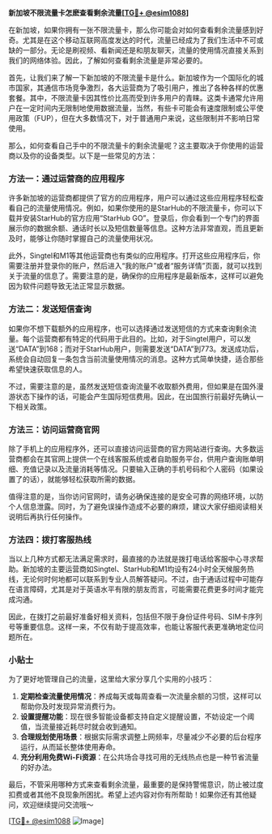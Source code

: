 **新加坡不限流量卡怎麽查看剩余流量[[TG💪+ @esim1088](https://t.me/s/esim1088)]**

在新加坡，如果你拥有一张不限流量卡，那么你可能会对如何查看剩余流量感到好奇。尤其是在这个移动互联网高度发达的时代，流量已经成为了我们生活中不可或缺的一部分。无论是刷视频、看新闻还是和朋友聊天，流量的使用情况直接关系到我们的网络体验。因此，了解如何查看剩余流量是非常必要的。

首先，让我们来了解一下新加坡的不限流量卡是什么。新加坡作为一个国际化的城市国家，其通信市场竞争激烈，各大运营商为了吸引用户，推出了各种各样的优惠套餐。其中，不限流量卡因其性价比高而受到许多用户的青睐。这类卡通常允许用户在一定时间内无限制地使用数据流量，当然，有些卡可能会有速度限制或公平使用政策（FUP），但在大多数情况下，对于普通用户来说，这些限制并不影响日常使用。

那么，如何查看自己手中的不限流量卡的剩余流量呢？这主要取决于你使用的运营商以及你的设备类型。以下是一些常见的方法：

### 方法一：通过运营商的应用程序

许多新加坡的运营商都提供了官方的应用程序，用户可以通过这些应用程序轻松查看自己的流量使用情况。例如，如果你使用的是StarHub的不限流量卡，你可以下载并安装StarHub的官方应用“StarHub GO”。登录后，你会看到一个专门的界面展示你的数据余额、通话时长以及短信数量等信息。这种方法非常直观，而且更新及时，能够让你随时掌握自己的流量使用状况。

此外，Singtel和M1等其他运营商也有类似的应用程序。打开这些应用程序后，你需要注册并登录你的账户，然后进入“我的账户”或者“服务详情”页面，就可以找到关于流量的信息了。需要注意的是，确保你的应用程序是最新版本，这样可以避免因为软件问题导致无法正常显示数据。

### 方法二：发送短信查询

如果你不想下载额外的应用程序，也可以选择通过发送短信的方式来查询剩余流量。每个运营商都有特定的代码用于此目的。比如，对于Singtel用户，可以发送“DATA”到168；而对于StarHub用户，则需要发送“DATA”到773。发送成功后，系统会自动回复一条包含当前流量使用情况的消息。这种方式简单快捷，适合那些希望快速获取信息的人。

不过，需要注意的是，虽然发送短信查询流量不收取额外费用，但如果是在国外漫游状态下操作的话，可能会产生国际短信费用。因此，在出国旅行前最好先确认一下相关政策。

### 方法三：访问运营商官网

除了手机上的应用程序外，还可以直接访问运营商的官方网站进行查询。大多数运营商都会在其官网上提供一个在线客服系统或者自助服务平台，供用户查询账单明细、充值记录以及流量消耗等情况。只要输入正确的手机号码和个人密码（如果设置了的话），就能够轻松获取所需的数据。

值得注意的是，当你访问官网时，请务必确保连接的是安全可靠的网络环境，以防个人信息泄露。同时，为了避免误操作造成不必要的麻烦，建议大家仔细阅读相关说明后再执行任何操作。

### 方法四：拨打客服热线

当以上几种方式都无法满足需求时，最直接的办法就是拨打电话给客服中心寻求帮助。新加坡的主要运营商如Singtel、StarHub和M1均设有24小时全天候服务热线，无论何时何地都可以联系到专业人员解答疑问。不过，由于通话过程中可能存在语言障碍，尤其是对于英语水平有限的朋友而言，可能需要花费更多时间才能完成沟通。

因此，在拨打之前最好准备好相关资料，包括但不限于身份证件号码、SIM卡序列号等重要信息。这样一来，不仅有助于提高效率，也能让客服代表更准确地定位问题所在。

### 小贴士

为了更好地管理自己的流量，这里给大家分享几个实用的小技巧：

1. **定期检查流量使用情况**：养成每天或每周查看一次流量余额的习惯，这样可以帮助你及时发现异常消费行为。
2. **设置提醒功能**：现在很多智能设备都支持自定义提醒设置，不妨设定一个阈值，当流量接近耗尽时就会收到通知。
3. **合理规划使用场景**：根据实际需求调整上网频率，尽量减少不必要的后台程序运行，从而延长整体使用寿命。
4. **充分利用免费Wi-Fi资源**：在公共场合寻找可用的无线热点也是一种节省流量的好办法。

最后，不管采用哪种方式来查看剩余流量，最重要的是保持警惕意识，防止被过度扣费或者其他不良现象所困扰。希望上述内容对你有所帮助！如果你还有其他疑问，欢迎继续提问交流哦～

[[TG💪+ @esim1088](https://t.me/s/esim1088) ![Image](https://i.postimg.cc/4NQfJmqS/Snipaste-2025-05-13-00-14-12.png)]